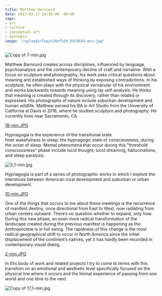 ```yaml
---
title: Matthew Barncord
date: 2017-02-17 14:36:00 -08:00
tags:
- art
- culture
- conceptual art
- dystopia
image: "/uploads/Copy%20of%20_DSC0544-min.jpg"
---
```


![Copy of 7-min.jpg](/uploads/Copy%20of%207-min.JPG)

Matthew Barncord creates across disciplines, influenced by language, psychoanalysis and the contemporary decline of craft and narrative. With a focus on sculpture and photography, his work asks critical questions about meaning and established ways of thinking by exposing contradictions. In his sculpture, he often plays with the physical vernacular of his environment and works backwards towards meaning using lay self-analysis. He thinks that meaning is created through its discovery, rather than related or expressed. His photographs of nature include suburban development and human wildlife. Matthew earned his BA in Art Studio from the University of California at Davis in 2016, where he studied sculpture and photography. He currently lives near Sacramento, CA.

[18-min.JPG](/uploads/18-min.JPG)

Hypnagogia is the experience of the transitional state from wakefulness to sleep: the hypnagogic state of consciousness, during the onset of sleep. Mental phenomena that occur during this &quot;threshold consciousness&quot; phase include lucid thought, lucid dreaming, hallucinations, and sleep paralysis. 

![3_1-min.jpg](/uploads/3_1-min.jpg)

Hypnagogia is part of a series of photographic works in which I explore the interstices between American rural development and suburban or urban development.

[10-min.JPG](/uploads/10-min.JPG)

One of the things that occurs to me about these meetings is the recurrence of manifest destiny, once directional from East to West, now radiating from urban centers outward. There’s no question whether to expand, only how. During this new phase, an even more radical transformation of the landscape created during the previous manifest is happening as the Anthropocene is in full swing. The rapidness of this change is the most radical geographical shift to occur in North America since the initial displacement of the continent’s natives, yet it has hardly been recorded in contemporary visual dialog.

[2-min.JPG](/uploads/2-min.JPG)

In this body of work and related projects I try to come to terms with this transition on an emotional and aesthetic level specifically focused on the physical line where it occurs and the liminal experience of passing from one world and one time to the next.

![Copy of 17_1-min.jpg](/uploads/Copy%20of%2017_1-min.jpg)

